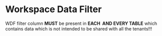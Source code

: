 # Workspace Data Filter

WDF filter column **MUST** be present in **EACH  AND EVERY TABLE** which contains data which is not intended to be shared with all the tenants!!!